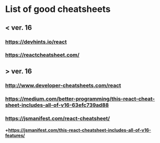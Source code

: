# List of good cheatsheets

## < ver. 16
### https://devhints.io/react
### https://reactcheatsheet.com/

## > ver. 16
### http://www.developer-cheatsheets.com/react
### https://medium.com/better-programming/this-react-cheat-sheet-includes-all-of-v16-63efc739ad88
### https://jsmanifest.com/react-cheatsheet/
#### +https://jsmanifest.com/this-react-cheatsheet-includes-all-of-v16-features/ 
